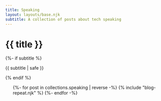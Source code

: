 ```yaml
---
title: Speaking
layout: layouts/base.njk
subtitle: A collection of posts about tech speaking
---
```


<div class="container__blog">
  <h1>{{ title }}</h1>
  {%- if subtitle %}<p class="subtitle">{{ subtitle | safe }}</p>{% endif %}

<ul class="listing">
{%- for post in collections.speaking | reverse -%}
  {% include "blog-repeat.njk" %}
{%- endfor -%}
</ul>

</div>
